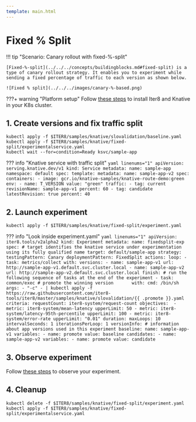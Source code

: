 ```yaml
---
template: main.html
---
```


# Fixed % Split

!!! tip "Scenario: Canary rollout with fixed-%-split"

    [Fixed-%-split](../../../concepts/buildingblocks.md#fixed-split) is a type of canary rollout strategy. It enables you to experiment while sending a fixed percentage of traffic to each version as shown below.

    ![Fixed % split](../../../images/canary-%-based.png)
    
???+ warning "Platform setup"
    Follow [these steps](../setup-for-tutorials.md) to install Iter8 and Knative in your K8s cluster.

## 1. Create versions and fix traffic split
```shell
kubectl apply -f $ITER8/samples/knative/slovalidation/baseline.yaml
kubectl apply -f $ITER8/samples/knative/fixed-split/experimentalservice.yaml
kubectl wait --for=condition=Ready ksvc/sample-app
```

??? info "Knative service with traffic split"
    ```yaml linenums="1"
    apiVersion: serving.knative.dev/v1
    kind: Service
    metadata:
      name: sample-app
      namespace: default
    spec:
      template:
        metadata:
          name: sample-app-v2
        spec:
          containers:
          - image: gcr.io/knative-samples/knative-route-demo:green 
            env:
            - name: T_VERSION
              value: "green"
      traffic:
      - tag: current
        revisionName: sample-app-v1
        percent: 60
      - tag: candidate
        latestRevision: true
        percent: 40
    ```

## 2. Launch experiment
```shell
kubectl apply -f $ITER8/samples/knative/fixed-split/experiment.yaml
```

??? info "Look inside experiment.yaml"
    ```yaml linenums="1"
    apiVersion: iter8.tools/v2alpha2
    kind: Experiment
    metadata:
      name: fixedsplit-exp
    spec:
      # target identifies the knative service under experimentation using its fully qualified name
      target: default/sample-app
      strategy:
        testingPattern: Canary
        deploymentPattern: FixedSplit
        actions:
          loop:
          - task: metrics/collect
            with:
              versions:
              - name: sample-app-v1
                url: http://sample-app-v1.default.svc.cluster.local
              - name: sample-app-v2
                url: http://sample-app-v2.default.svc.cluster.local
          finish: # run the following sequence of tasks at the end of the experiment
          - task: common/exec # promote the winning version      
            with:
              cmd: /bin/sh
              args:
              - "-c"
              - |
                kubectl apply -f https://raw.githubusercontent.com/iter8-tools/iter8/master/samples/knative/slovalidation/{{ .promote }}.yaml
      criteria:
        requestCount: iter8-system/request-count
        objectives: 
        - metric: iter8-system/mean-latency
          upperLimit: 50
        - metric: iter8-system/latency-95th-percentile
          upperLimit: 100
        - metric: iter8-system/error-rate
          upperLimit: "0.01"
      duration:
        maxLoops: 10
        intervalSeconds: 1
        iterationsPerLoop: 1
      versionInfo:
        # information about app versions used in this experiment
        baseline:
          name: sample-app-v1
          variables:
          - name: promote
            value: baseline
        candidates:
        - name: sample-app-v2
          variables:
          - name: promote
            value: candidate
    ```

## 3. Observe experiment
Follow [these steps](../../../getting-started/first-experiment.md#3-observe-experiment) to observe your experiment.

## 4. Cleanup
```shell
kubectl delete -f $ITER8/samples/knative/fixed-split/experiment.yaml
kubectl apply -f $ITER8/samples/knative/fixed-split/experimentalservice.yaml
```
